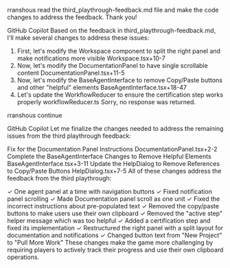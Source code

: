 rranshous
read the third_playthrough-feedback.md file and make the code changes to address the feedback. Thank you!

GitHub Copilot
Based on the feedback in third_playthrough-feedback.md, I'll make several changes to address these issues:

1. First, let's modify the Workspace component to split the right panel and make notifications more visible
Workspace.tsx+10-7
2. Now, let's modify the DocumentationPanel to have single scrollable content
DocumentationPanel.tsx+11-5
3. Now, let's modify the BaseAgentInterface to remove Copy/Paste buttons and other "helpful" elements
BaseAgentInterface.tsx+18-47
4. Let's update the WorkflowReducer to ensure the certification step works properly
workflowReducer.ts
Sorry, no response was returned.

rranshous
continue

GitHub Copilot
Let me finalize the changes needed to address the remaining issues from the third playthrough feedback:

Fix for the Documentation Panel Instructions
DocumentationPanel.tsx+2-2
Complete the BaseAgentInterface Changes to Remove Helpful Elements
BaseAgentInterface.tsx+3-11
Update the HelpDialog to Remove References to Copy/Paste Buttons
HelpDialog.tsx+7-5
All of these changes address the feedback from the third playthrough:

✓ One agent panel at a time with navigation buttons
✓ Fixed notification panel scrolling
✓ Made Documentation panel scroll as one unit
✓ Fixed the incorrect instructions about pre-populated text
✓ Removed the copy/paste buttons to make users use their own clipboard
✓ Removed the "active step" helper message which was too helpful
✓ Added a certification step and fixed its implementation
✓ Restructured the right panel with a split layout for documentation and notifications
✓ Changed button text from "New Project" to "Pull More Work"
These changes make the game more challenging by requiring players to actively track their progress and use their own clipboard operations.